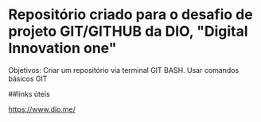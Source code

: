# Repositório criado para o desafio de projeto GIT/GITHUB da DIO, "Digital Innovation one"

Objetivos:
Criar um repositório via terminal GIT BASH.
Usar comandos básicos GIT

##links úteis

https://www.dio.me/

